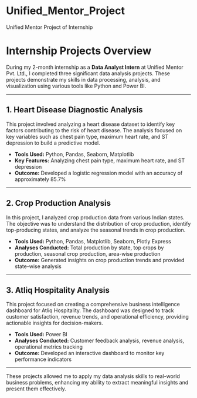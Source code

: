 # Unified_Mentor_Project
Unified Mentor Project of Internship
# Internship Projects Overview

During my 2-month internship as a **Data Analyst Intern** at Unified Mentor Pvt. Ltd., I completed three significant data analysis projects. These projects demonstrate my skills in data processing, analysis, and visualization using various tools like Python and Power BI.

---

<h2>1. Heart Disease Diagnostic Analysis</h2>
<p>This project involved analyzing a heart disease dataset to identify key factors contributing to the risk of heart disease. The analysis focused on key variables such as chest pain type, maximum heart rate, and ST depression to build a predictive model.</p>

<ul>
    <li><strong>Tools Used:</strong> Python, Pandas, Seaborn, Matplotlib</li>
    <li><strong>Key Features:</strong> Analyzing chest pain type, maximum heart rate, and ST depression</li>
    <li><strong>Outcome:</strong> Developed a logistic regression model with an accuracy of approximately 85.7%</li>
</ul>

---

<h2>2. Crop Production Analysis</h2>
<p>In this project, I analyzed crop production data from various Indian states. The objective was to understand the distribution of crop production, identify top-producing states, and analyze the seasonal trends in crop production.</p>

<ul>
    <li><strong>Tools Used:</strong> Python, Pandas, Matplotlib, Seaborn, Plotly Express</li>
    <li><strong>Analyses Conducted:</strong> Total production by state, top crops by production, seasonal crop production, area-wise production</li>
    <li><strong>Outcome:</strong> Generated insights on crop production trends and provided state-wise analysis</li>
</ul>

---

<h2>3. Atliq Hospitality Analysis</h2>
<p>This project focused on creating a comprehensive business intelligence dashboard for Atliq Hospitality. The dashboard was designed to track customer satisfaction, revenue trends, and operational efficiency, providing actionable insights for decision-makers.</p>

<ul>
    <li><strong>Tools Used:</strong> Power BI</li>
    <li><strong>Analyses Conducted:</strong> Customer feedback analysis, revenue analysis, operational metrics tracking</li>
    <li><strong>Outcome:</strong> Developed an interactive dashboard to monitor key performance indicators</li>
</ul>

---

<p>These projects allowed me to apply my data analysis skills to real-world business problems, enhancing my ability to extract meaningful insights and present them effectively.</p>

